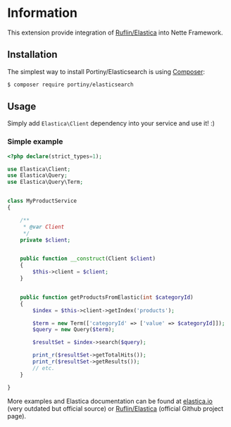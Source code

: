 # Information

This extension provide integration of [Ruflin/Elastica](https://github.com/ruflin/Elastica) into Nette Framework.


## Installation

The simplest way to install Portiny/Elasticsearch is using  [Composer](http://getcomposer.org/):

```sh
$ composer require portiny/elasticsearch
```

## Usage

Simply add `Elastica\Client` dependency into your service and use it! :)

### Simple example

```php
<?php declare(strict_types=1);

use Elastica\Client;
use Elastica\Query;
use Elastica\Query\Term;


class MyProductService
{

	/**
	 * @var Client
	 */
	private $client;


	public function __construct(Client $client)
	{
		$this->client = $client;
	}


	public function getProductsFromElastic(int $categoryId)
	{
		$index = $this->client->getIndex('products');

		$term = new Term(['categoryId' => ['value' => $categoryId]]);
		$query = new Query($term);

		$resultSet = $index->search($query);

		print_r($resultSet->getTotalHits());
		print_r($resultSet->getResults());
		// etc.
	}

}
```

More examples and Elastica documentation can be found at [elastica.io](http://elastica.io/) (very outdated but official source) or [Ruflin/Elastica](https://github.com/ruflin/Elastica) (official Github project page).
